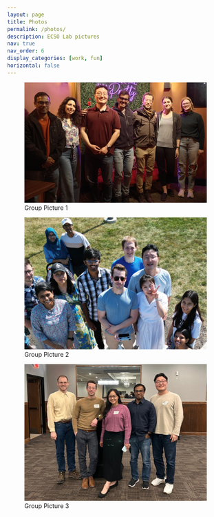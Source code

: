 ```yaml
---
layout: page
title: Photos
permalink: /photos/
description: ECSO Lab pictures
nav: true
nav_order: 6
display_categories: [work, fun]
horizontal: false
---
```


<div class="container">
  <div class="row">
    <div class="col">
      <figure>
        <img src="/assets/img/grouppic3_2.jpg" class="img-fluid" alt="Image 1">
        <figcaption class="text-center">Group Picture 1</figcaption>
      </figure>
    </div>
    <div class="col-6">
      <figure>
        <img src="/assets/img/grouppic2_2.jpg" class="img-fluid" alt="Image 2">
        <figcaption class="text-center">Group Picture 2</figcaption>
      </figure>
    </div>
    <div class="col">
      <figure>
        <img src="/assets/img/grouppic1_2.jpg" class="img-fluid" alt="Image 3">
        <figcaption class="text-center">Group Picture 3</figcaption>
      </figure>
    </div>
  </div>
</div>
